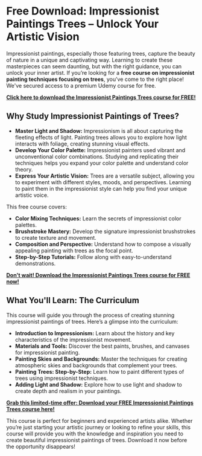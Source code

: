 # Free Download: Impressionist Paintings Trees – Unlock Your Artistic Vision

Impressionist paintings, especially those featuring trees, capture the beauty of nature in a unique and captivating way. Learning to create these masterpieces can seem daunting, but with the right guidance, you can unlock your inner artist. If you’re looking for a **free course on impressionist painting techniques focusing on trees**, you’ve come to the right place! We've secured access to a premium Udemy course for free.

[**Click here to download the Impressionist Paintings Trees course for FREE!**](https://udemywork.com/impressionist-paintings-trees)

## Why Study Impressionist Paintings of Trees?

*   **Master Light and Shadow:** Impressionism is all about capturing the fleeting effects of light. Painting trees allows you to explore how light interacts with foliage, creating stunning visual effects.
*   **Develop Your Color Palette:** Impressionist painters used vibrant and unconventional color combinations. Studying and replicating their techniques helps you expand your color palette and understand color theory.
*   **Express Your Artistic Vision:** Trees are a versatile subject, allowing you to experiment with different styles, moods, and perspectives. Learning to paint them in the impressionist style can help you find your unique artistic voice.

This free course covers:

*   **Color Mixing Techniques:** Learn the secrets of impressionist color palettes.
*   **Brushstroke Mastery:** Develop the signature impressionist brushstrokes to create texture and movement.
*   **Composition and Perspective:** Understand how to compose a visually appealing painting with trees as the focal point.
*   **Step-by-Step Tutorials:** Follow along with easy-to-understand demonstrations.

[**Don't wait! Download the Impressionist Paintings Trees course for FREE now!**](https://udemywork.com/impressionist-paintings-trees)

## What You'll Learn: The Curriculum

This course will guide you through the process of creating stunning impressionist paintings of trees. Here’s a glimpse into the curriculum:

*   **Introduction to Impressionism:** Learn about the history and key characteristics of the impressionist movement.
*   **Materials and Tools:** Discover the best paints, brushes, and canvases for impressionist painting.
*   **Painting Skies and Backgrounds:** Master the techniques for creating atmospheric skies and backgrounds that complement your trees.
*   **Painting Trees: Step-by-Step:** Learn how to paint different types of trees using impressionist techniques.
*   **Adding Light and Shadow:** Explore how to use light and shadow to create depth and realism in your paintings.

[**Grab this limited-time offer: Download your FREE Impressionist Paintings Trees course here!**](https://udemywork.com/impressionist-paintings-trees)

This course is perfect for beginners and experienced artists alike. Whether you’re just starting your artistic journey or looking to refine your skills, this course will provide you with the knowledge and inspiration you need to create beautiful impressionist paintings of trees. Download it now before the opportunity disappears!
